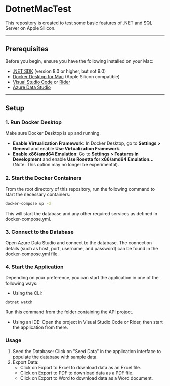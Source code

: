 # DotnetMacTest

This repository is created to test some basic features of .NET and SQL Server on Apple Silicon.

---

## Prerequisites

Before you begin, ensure you have the following installed on your Mac:

- [.NET SDK](https://dotnet.microsoft.com/download/dotnet) (version 8.0 or higher, but not 9.0)
- [Docker Desktop for Mac](https://www.docker.com/products/docker-desktop/) (Apple Silicon compatible)
- [Visual Studio Code](https://code.visualstudio.com/) or [Rider](https://www.jetbrains.com/rider/)
- [Azure Data Studio](https://azure.microsoft.com/services/developer-tools/data-studio/)

---

## Setup

### 1. Run Docker Desktop

Make sure Docker Desktop is up and running.
- **Enable Virtualization Framework**: In Docker Desktop, go to **Settings > General** and enable **Use Virtualization Framework**.
- **Enable x86/amd64 Emulation**: Go to **Settings > Features in Development** and enable **Use Rosetta for x86/amd64 Emulation…** (Note: This option may no longer be experimental).

### 2. Start the Docker Containers

From the root directory of this repository, run the following command to start the necessary containers:

```bash
docker-compose up -d
```

This will start the database and any other required services as defined in docker-compose.yml.

### 3. Connect to the Database
   Open Azure Data Studio and connect to the database. The connection details (such as host, port, username, and password) can be found in the docker-compose.yml file.

### 4. Start the Application
   Depending on your preference, you can start the application in one of the following ways:

- Using the CLI:

```bash
dotnet watch
```
Run this command from the folder containing the API project.

- Using an IDE: Open the project in Visual Studio Code or Rider, then start the application from there.

### Usage
1. Seed the Database: Click on "Seed Data" in the application interface to populate the database with sample data.
2. Export Data:
   - Click on Export to Excel to download data as an Excel file.
   - Click on Export to PDF to download data as a PDF file.
   - Click on Export to Word to download data as a Word document.